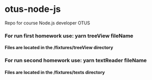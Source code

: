 # otus-node-js
Repo for course Node.js developer OTUS

### For run first homework use: yarn treeView fileName
#### Files are located in the /fixtures/treeView directory

### For run second homework use: yarn textReader fileName
#### Files are located in the /fixtures/texts directory
